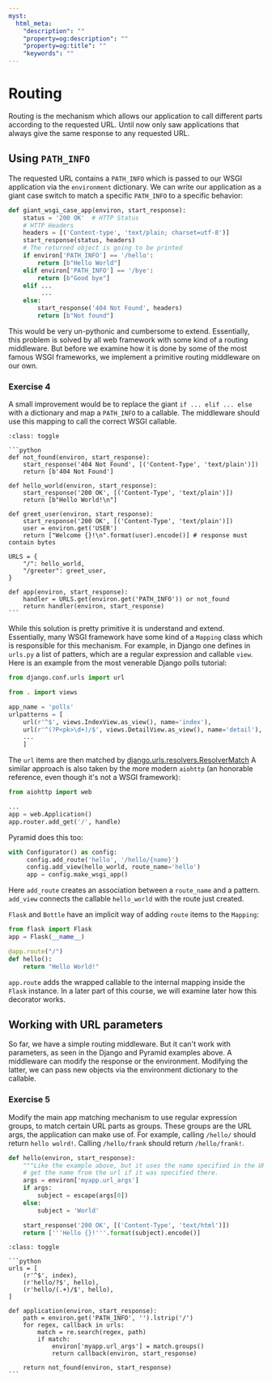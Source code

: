 ```yaml
---
myst:
  html_meta:
    "description": ""
    "property=og:description": ""
    "property=og:title": ""
    "keywords": ""
---
```


# Routing

Routing is the mechanism which allows our application to call different
parts according to the requested URL.
Until now only saw applications that always give the same response to any
requested URL.

## Using `PATH_INFO`

The requested URL contains a `PATH_INFO` which is passed to our WSGI
application via the `environment` dictionary.
We can write our application as a giant case switch to match a specific
`PATH_INFO` to a specific behavior:

```python
def giant_wsgi_case_app(environ, start_response):
    status = '200 OK'  # HTTP Status
    # HTTP Headers
    headers = [('Content-type', 'text/plain; charset=utf-8')]
    start_response(status, headers)
    # The returned object is going to be printed
    if environ['PATH_INFO'] == '/hello':
        return [b"Hello World"]
    elif environ['PATH_INFO'] == '/bye':
        return [b"Good bye"]
    elif ...
         ...
    else:
        start_response('404 Not Found', headers)
        return [b"Not found"]
```

This would be very un-pythonic and cumbersome to extend. Essentially, this
problem is solved by all web framework with some kind of a routing
middleware. But before we examine how it is done by some of the most famous
WSGI frameworks, we implement a primitive routing middleware on our own.

### Exercise 4

A small improvement would be to replace the giant `if ... elif ... else`
with a dictionary and map a `PATH_INFO` to a callable. The middleware should use this mapping to call the correct WSGI callable.

````{admonition} Solution
:class: toggle

```python
def not_found(environ, start_response):
    start_response('404 Not Found', [('Content-Type', 'text/plain')])
    return [b'404 Not Found']

def hello_world(environ, start_response):
    start_response('200 OK', [('Content-Type', 'text/plain')])
    return [b"Hello World!\n"]

def greet_user(environ, start_response):
    start_response('200 OK', [('Content-Type', 'text/plain')])
    user = environ.get('USER')
    return ["Welcome {}!\n".format(user).encode()] # response must contain bytes

URLS = {
    "/": hello_world,
    "/greeter": greet_user,
}

def app(environ, start_response):
    handler = URLS.get(environ.get('PATH_INFO')) or not_found
    return handler(environ, start_response)
```
````

While this solution is pretty primitive it is understand and extend.
Essentially, many WSGI framework have some kind of a `Mapping`
class which is responsible for this mechanism.
For example, in Django one defines in `urls.py` a list of patters,
which are a regular expression and callable `view`. Here is an
example from the most venerable Django polls tutorial:

```python
from django.conf.urls import url

from . import views

app_name = 'polls'
urlpatterns = [
    url(r'^$', views.IndexView.as_view(), name='index'),
    url(r'^(?P<pk>\d+)/$', views.DetailView.as_view(), name='detail'),
    ...
    ]
```

The `url` items are then matched by [django.urls.resolvers.ResolverMatch]
A similar approach is also taken by the more modern `aiohttp` (an
honorable reference, even though it's not a WSGI framework):

```python
from aiohttp import web

...
app = web.Application()
app.router.add_get('/', handle)
```

Pyramid does this too:

```python
with Configurator() as config:
     config.add_route('hello', '/hello/{name}')
     config.add_view(hello_world, route_name='hello')
     app = config.make_wsgi_app()
```

Here `add_route` creates an association between a `route_name` and
a pattern. `add_view` connects the callable `hello_world` with the route
just created.

`Flask` and `Bottle` have an implicit way of adding `route` items to
the `Mapping`:

```python
from flask import Flask
app = Flask(__name__)

@app.route("/")
def hello():
    return "Hello World!"
```

`app.route` adds the wrapped callable to the internal mapping inside the
`Flask` instance. In a later part of this course, we will examine later
how this decorator works.

## Working with URL parameters

So far, we have a simple routing middleware. But it can't work with
parameters, as seen in the Django and Pyramid examples above.
A middleware can modify the response or the environment. Modifying the latter,
we can pass new objects via the environment dictionary to the callable.

### Exercise 5

Modify the main app matching mechanism to use regular expression groups,
to match certain URL parts as groups. These groups are the URL args,
the application can make use of. For example, calling `/hello/` should return
`hello wolrd!`. Calling `/hello/frank` should return `/hello/frank!`.

```python
def hello(environ, start_response):
    """Like the example above, but it uses the name specified in the URL."""
    # get the name from the url if it was specified there.
    args = environ['myapp.url_args']
    if args:
        subject = escape(args[0])
    else:
        subject = 'World'

    start_response('200 OK', [('Content-Type', 'text/html')])
    return ['''Hello {}!'''.format(subject).encode()]
```

````{admonition} Solution
:class: toggle

```python
urls = [
    (r'^$', index),
    (r'hello/?$', hello),
    (r'hello/(.+)/$', hello),
]

def application(environ, start_response):
    path = environ.get('PATH_INFO', '').lstrip('/')
    for regex, callback in urls:
        match = re.search(regex, path)
        if match:
            environ['myapp.url_args'] = match.groups()
            return callback(environ, start_response)

    return not_found(environ, start_response)
```
````

[django.urls.resolvers.resolvermatch]: https://github.com/django/django/blob/f0ffa3f4ea277f9814285085fde20baff60fc386/django/urls/resolvers.py#L29
